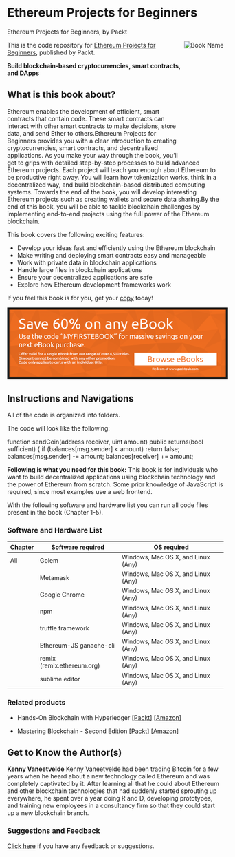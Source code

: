# Ethereum Projects for Beginners
Ethereum Projects for Beginners, by Packt

<a href="https://www.packtpub.com/big-data-and-business-intelligence/ethereum-projects-beginners?utm_source=github&utm_medium=repository&utm_campaign=9781789537406"><img src="https://d255esdrn735hr.cloudfront.net/sites/default/files/imagecache/ppv4_main_book_cover/B11521.png" alt="Book Name" height="256px" align="right"></a>

This is the code repository for [Ethereum Projects for Beginners](https://www.packtpub.com/big-data-and-business-intelligence/ethereum-projects-beginners?utm_source=github&utm_medium=repository&utm_campaign=9781789537406), published by Packt.

**Build blockchain-based cryptocurrencies, smart contracts, and DApps**

## What is this book about?
Ethereum enables the development of efficient, smart contracts that contain code. These smart contracts can interact with other smart contracts to make decisions, store data, and send Ether to others.Ethereum Projects for Beginners provides you with a clear introduction to creating cryptocurrencies, smart contracts, and decentralized applications. As you make your way through the book, you’ll get to grips with detailed step-by-step processes to build advanced Ethereum projects. Each project will teach you enough about Ethereum to be productive right away. You will learn how tokenization works, think in a decentralized way, and build blockchain-based distributed computing systems. Towards the end of the book, you will develop interesting Ethereum projects such as creating wallets and secure data sharing.By the end of this book, you will be able to tackle blockchain challenges by implementing end-to-end projects using the full power of the Ethereum blockchain.

This book covers the following exciting features:
* Develop your ideas fast and efficiently using the Ethereum blockchain
* Make writing and deploying smart contracts easy and manageable
* Work with private data in blockchain applications
* Handle large files in blockchain applications
* Ensure your decentralized applications are safe
* Explore how Ethereum development frameworks work

If you feel this book is for you, get your [copy](https://www.amazon.com/dp/1789537401) today!

<a href="https://www.packtpub.com/?utm_source=github&utm_medium=banner&utm_campaign=GitHubBanner"><img src="https://raw.githubusercontent.com/PacktPublishing/GitHub/master/GitHub.png" 
alt="https://www.packtpub.com/" border="5" /></a>


## Instructions and Navigations
All of the code is organized into folders.

The code will look like the following:

function sendCoin(address receiver, uint amount) public returns(bool
sufficient) {
 if (balances[msg.sender] < amount) return false;
 balances[msg.sender] -= amount;
 balances[receiver] += amount;


**Following is what you need for this book:**
This book is for individuals who want to build decentralized applications using blockchain technology and the power of Ethereum from scratch. Some prior knowledge of JavaScript is required, since most examples use a web frontend.

With the following software and hardware list you can run all code files present in the book (Chapter 1-5).

### Software and Hardware List

| Chapter  | Software required                   | OS required                        |
| -------- | ------------------------------------| -----------------------------------|
|   All    | Golem                               | Windows, Mac OS X, and Linux (Any) |
|          | Metamask                            | Windows, Mac OS X, and Linux (Any) |
|          | Google Chrome                       | Windows, Mac OS X, and Linux (Any) |
|          | npm                                 | Windows, Mac OS X, and Linux (Any) |
|          | truffle framework                   | Windows, Mac OS X, and Linux (Any) |
|          | Ethereum-JS ganache-cli             | Windows, Mac OS X, and Linux (Any) |
|          | remix (remix.ethereum.org)          | Windows, Mac OS X, and Linux (Any) |
|          | sublime editor                      | Windows, Mac OS X, and Linux (Any) |



### Related products
* Hands-On Blockchain with Hyperledger [[Packt]](https://www.packtpub.com/big-data-and-business-intelligence/hands-blockchain-hyperledger?utm_source=github&utm_medium=repository&utm_campaign=9781788994521) [[Amazon]](https://www.amazon.com/dp/1788994523)

* Mastering Blockchain - Second Edition [[Packt]](https://www.packtpub.com/big-data-and-business-intelligence/mastering-blockchain-second-edition?utm_source=github&utm_medium=repository&utm_campaign=9781788839044) [[Amazon]](https://www.amazon.com/dp/1788839048)

## Get to Know the Author(s)
**Kenny Vaneetvelde**
Kenny Vaneetvelde had been trading Bitcoin for a few years when he heard about a new technology called Ethereum and was completely captivated by it. After learning all that he could about Ethereum and other blockchain technologies that had suddenly started sprouting up everywhere, he spent over a year doing R and D, developing prototypes, and training new employees in a consultancy firm so that they could start up a new blockchain branch.


### Suggestions and Feedback
[Click here](https://docs.google.com/forms/d/e/1FAIpQLSdy7dATC6QmEL81FIUuymZ0Wy9vH1jHkvpY57OiMeKGqib_Ow/viewform) if you have any feedback or suggestions.
